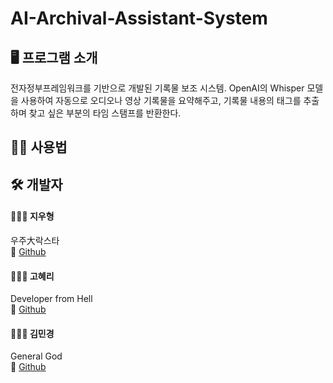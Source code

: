 # AI-Archival-Assistant-System

## 🖥️ 프로그램 소개
전자정부프레임워크를 기반으로 개발된 기록물 보조 시스템. 
OpenAI의 Whisper 모델을 사용하여 자동으로 오디오나 영상 기록물을 요약해주고, 기록물 내용의 태그를 추출하며 찾고 싶은 부분의 타임 스탬프를 반환한다.

## 💁🏻 사용법

## 🛠️ 개발자
#### 🧑🏻‍💻 지우형
우주大락스타
<br/>🔗 [Github](https://github.com/Here-Comes-The-Sun)

#### 👩🏻‍💻 고혜리
Developer from Hell
<br/>🔗 [Github](https://github.com/highlyko17)

#### 👩🏻‍💻 김민경
General God
<br/>🔗 [Github](https://github.com/MinkyoungKim-22100090)